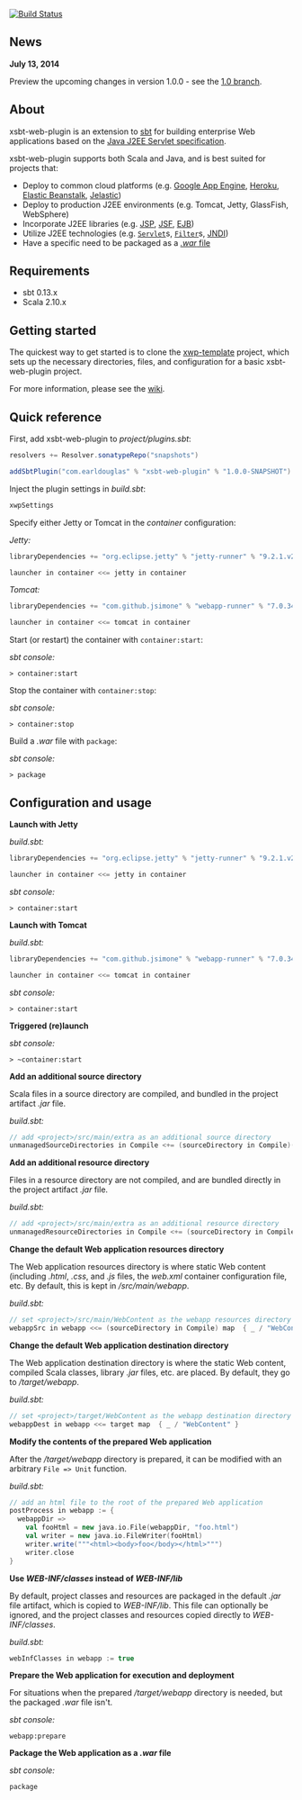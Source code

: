 [![Build Status](https://travis-ci.org/earldouglas/xsbt-web-plugin.png?branch=master)](https://travis-ci.org/earldouglas/xsbt-web-plugin)

## News

**July 13, 2014**

Preview the upcoming changes in version 1.0.0 - see the [1.0 branch](https://github.com/earldouglas/xsbt-web-plugin/tree/1.0#quick-reference).

## About

xsbt-web-plugin is an extension to [sbt](http://www.scala-sbt.org/) for building enterprise Web applications based on the [Java J2EE Servlet specification](http://en.wikipedia.org/wiki/Java_Servlet).

xsbt-web-plugin supports both Scala and Java, and is best suited for projects that:

* Deploy to common cloud platforms (e.g. [Google App Engine](https://developers.google.com/appengine/), [Heroku](https://www.heroku.com/), [Elastic Beanstalk](https://console.aws.amazon.com/elasticbeanstalk/home), [Jelastic](http://jelastic.com/))
* Deploy to production J2EE environments (e.g. Tomcat, Jetty, GlassFish, WebSphere)
* Incorporate J2EE libraries (e.g. [JSP](http://en.wikipedia.org/wiki/JavaServer_Pages), [JSF](http://en.wikipedia.org/wiki/JavaServer_Faces), [EJB](http://en.wikipedia.org/wiki/Ejb))
* Utilize J2EE technologies (e.g. [`Servlet`](http://docs.oracle.com/javaee/6/api/javax/servlet/Servlet.html)s, [`Filter`](http://docs.oracle.com/javaee/6/api/javax/servlet/Filter.html)s, [JNDI](http://en.wikipedia.org/wiki/Java_Naming_and_Directory_Interface))
* Have a specific need to be packaged as a [*.war* file](https://en.wikipedia.org/wiki/WAR_%28Sun_file_format%29)

## Requirements

* sbt 0.13.x
* Scala 2.10.x

## Getting started 

The quickest way to get started is to clone the [xwp-template](https://github.com/JamesEarlDouglas/xwp-template) project, which sets up the necessary directories, files, and configuration for a basic xsbt-web-plugin project.

For more information, please see the [wiki](http://github.com/earldouglas/xsbt-web-plugin/wiki/).

## Quick reference

First, add xsbt-web-plugin to *project/plugins.sbt*:

```scala
resolvers += Resolver.sonatypeRepo("snapshots")

addSbtPlugin("com.earldouglas" % "xsbt-web-plugin" % "1.0.0-SNAPSHOT")
```

Inject the plugin settings in *build.sbt*:

```scala
xwpSettings
```

Specify either Jetty or Tomcat in the *container* configuration:

*Jetty:*

```scala
libraryDependencies += "org.eclipse.jetty" % "jetty-runner" % "9.2.1.v20140609" % "container" intransitive()

launcher in container <<= jetty in container
```

*Tomcat:*

```scala
libraryDependencies += "com.github.jsimone" % "webapp-runner" % "7.0.34.1" % "container" intransitive()

launcher in container <<= tomcat in container
```

Start (or restart) the container with `container:start`:

*sbt console:*

```
> container:start
```

Stop the container with `container:stop`:

*sbt console:*

```
> container:stop
```

Build a *.war* file with `package`:

*sbt console:*

```
> package
```

## Configuration and usage

**Launch with Jetty**

*build.sbt:*

```scala
libraryDependencies += "org.eclipse.jetty" % "jetty-runner" % "9.2.1.v20140609" % "container" intransitive()

launcher in container <<= jetty in container
```

*sbt console:*

```
> container:start
```

**Launch with Tomcat**

*build.sbt:*

```scala
libraryDependencies += "com.github.jsimone" % "webapp-runner" % "7.0.34.1" % "container" intransitive()

launcher in container <<= tomcat in container
```

*sbt console:*

```
> container:start
```

**Triggered (re)launch**

*sbt console:*

```
> ~container:start
```

**Add an additional source directory**

Scala files in a source directory are compiled, and bundled in the project 
artifact *.jar* file.

*build.sbt:*

```scala
// add <project>/src/main/extra as an additional source directory
unmanagedSourceDirectories in Compile <+= (sourceDirectory in Compile)(_ / "extra")
```

**Add an additional resource directory**

Files in a resource directory are not compiled, and are bundled directly in the 
project artifact *.jar* file.

*build.sbt:*

```scala
// add <project>/src/main/extra as an additional resource directory
unmanagedResourceDirectories in Compile <+= (sourceDirectory in Compile)(_ / "extra")
```

**Change the default Web application resources directory**

The Web application resources directory is where static Web content (including 
*.html*, *.css*, and *.js* files, the *web.xml* container configuration file, 
etc.  By default, this is kept in *<project>/src/main/webapp*.

*build.sbt:*

```scala
// set <project>/src/main/WebContent as the webapp resources directory
webappSrc in webapp <<= (sourceDirectory in Compile) map  { _ / "WebContent" }
```

**Change the default Web application destination directory**

The Web application destination directory is where the static Web content, 
compiled Scala classes, library *.jar* files, etc. are placed.  By default, 
they go to *<project>/target/webapp*.

*build.sbt:*

```scala
// set <project>/target/WebContent as the webapp destination directory
webappDest in webapp <<= target map  { _ / "WebContent" }
```

**Modify the contents of the prepared Web application**

After the *<project>/target/webapp* directory is prepared, it can be modified 
with an arbitrary `File => Unit` function.

*build.sbt:*

```scala
// add an html file to the root of the prepared Web application
postProcess in webapp := {
  webappDir =>
    val fooHtml = new java.io.File(webappDir, "foo.html")
    val writer = new java.io.FileWriter(fooHtml)
    writer.write("""<html><body>foo</body></html>""")
    writer.close
}
```

**Use *WEB-INF/classes* instead of *WEB-INF/lib***

By default, project classes and resources are packaged in the default *.jar* 
file artifact, which is copied to *WEB-INF/lib*.  This file can optionally be 
ignored, and the project classes and resources copied directly to 
*WEB-INF/classes*.

*build.sbt:*

```scala
webInfClasses in webapp := true
```

**Prepare the Web application for execution and deployment**

For situations when the prepared *<project>/target/webapp* directory is needed, 
but the packaged *.war* file isn't.

*sbt console:*

```
webapp:prepare
```

**Package the Web application as a *.war* file**

*sbt console:*

```
package
```
